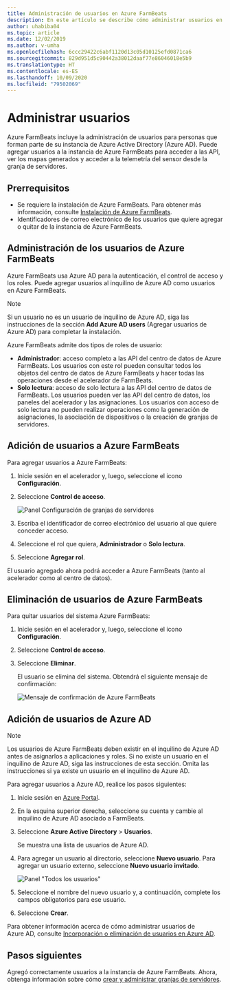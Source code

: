 ```yaml
---
title: Administración de usuarios en Azure FarmBeats
description: En este artículo se describe cómo administrar usuarios en Azure FarmBeats.
author: uhabiba04
ms.topic: article
ms.date: 12/02/2019
ms.author: v-umha
ms.openlocfilehash: 6ccc29422c6abf1120d13c05d10125efd0871ca6
ms.sourcegitcommit: 829d951d5c90442a38012daaf77e86046018e5b9
ms.translationtype: HT
ms.contentlocale: es-ES
ms.lasthandoff: 10/09/2020
ms.locfileid: "79502069"
---
```

# <a name="manage-users"></a>Administrar usuarios

Azure FarmBeats incluye la administración de usuarios para personas que forman parte de su instancia de Azure Active Directory (Azure AD). Puede agregar usuarios a la instancia de Azure FarmBeats para acceder a las API, ver los mapas generados y acceder a la telemetría del sensor desde la granja de servidores.

## <a name="prerequisites"></a>Prerrequisitos

- Se requiere la instalación de Azure FarmBeats. Para obtener más información, consulte [Instalación de Azure FarmBeats](install-azure-farmbeats.md).
- Identificadores de correo electrónico de los usuarios que quiere agregar o quitar de la instancia de Azure FarmBeats.

## <a name="manage-azure-farmbeats-users"></a>Administración de los usuarios de Azure FarmBeats

Azure FarmBeats usa Azure AD para la autenticación, el control de acceso y los roles. Puede agregar usuarios al inquilino de Azure AD como usuarios en Azure FarmBeats.

> [!NOTE]
> Si un usuario no es un usuario de inquilino de Azure AD, siga las instrucciones de la sección **Add Azure AD users** (Agregar usuarios de Azure AD) para completar la instalación.

Azure FarmBeats admite dos tipos de roles de usuario:

 - **Administrador**: acceso completo a las API del centro de datos de Azure FarmBeats. Los usuarios con este rol pueden consultar todos los objetos del centro de datos de Azure FarmBeats y hacer todas las operaciones desde el acelerador de FarmBeats.
 - **Solo lectura**: acceso de solo lectura a las API del centro de datos de FarmBeats. Los usuarios pueden ver las API del centro de datos, los paneles del acelerador y las asignaciones. Los usuarios con acceso de solo lectura no pueden realizar operaciones como la generación de asignaciones, la asociación de dispositivos o la creación de granjas de servidores.

## <a name="add-users-to-azure-farmbeats"></a>Adición de usuarios a Azure FarmBeats

Para agregar usuarios a Azure FarmBeats:

1. Inicie sesión en el acelerador y, luego, seleccione el icono **Configuración**.
2. Seleccione **Control de acceso**.

    ![Panel Configuración de granjas de servidores](./media/create-farms-in-azure-farmbeats/settings-users-1.png)

3. Escriba el identificador de correo electrónico del usuario al que quiere conceder acceso.
4. Seleccione el rol que quiera, **Administrador** o **Solo lectura**.
5. Seleccione **Agregar rol**.

El usuario agregado ahora podrá acceder a Azure FarmBeats (tanto al acelerador como al centro de datos).

## <a name="delete-users-from-azure-farmbeats"></a>Eliminación de usuarios de Azure FarmBeats

Para quitar usuarios del sistema Azure FarmBeats:

1. Inicie sesión en el acelerador y, luego, seleccione el icono **Configuración**.
2. Seleccione **Control de acceso**.
3. Seleccione **Eliminar**.

   El usuario se elimina del sistema. Obtendrá el siguiente mensaje de confirmación:

   ![Mensaje de confirmación de Azure FarmBeats](./media/create-farms-in-azure-farmbeats/manage-users-2.png)

## <a name="add-azure-ad-users"></a>Adición de usuarios de Azure AD

> [!NOTE]
> Los usuarios de Azure FarmBeats deben existir en el inquilino de Azure AD antes de asignarlos a aplicaciones y roles. Si no existe un usuario en el inquilino de Azure AD, siga las instrucciones de esta sección. Omita las instrucciones si ya existe un usuario en el inquilino de Azure AD.

Para agregar usuarios a Azure AD, realice los pasos siguientes:

1. Inicie sesión en [Azure Portal](https://portal.azure.com/).
2. En la esquina superior derecha, seleccione su cuenta y cambie al inquilino de Azure AD asociado a FarmBeats.
3. Seleccione **Azure Active Directory** > **Usuarios**.

    Se muestra una lista de usuarios de Azure AD.

4. Para agregar un usuario al directorio, seleccione **Nuevo usuario**. Para agregar un usuario externo, seleccione **Nuevo usuario invitado**.

    ![Panel "Todos los usuarios"](./media/create-farms-in-azure-farmbeats/manage-users-3.png)

5. Seleccione el nombre del nuevo usuario y, a continuación, complete los campos obligatorios para ese usuario.
6. Seleccione **Crear**.

Para obtener información acerca de cómo administrar usuarios de Azure AD, consulte [Incorporación o eliminación de usuarios en Azure AD](https://docs.microsoft.com/azure/active-directory/fundamentals/add-users-azure-active-directory/).

## <a name="next-steps"></a>Pasos siguientes

Agregó correctamente usuarios a la instancia de Azure FarmBeats. Ahora, obtenga información sobre cómo [crear y administrar granjas de servidores](manage-farms-in-azure-farmbeats.md#create-farms).
